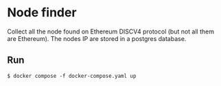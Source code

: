 # Node finder

Collect all the node found on Ethereum DISCV4 protocol (but not all them are Ethereum). The nodes IP are stored in a postgres database.

## Run

```
$ docker compose -f docker-compose.yaml up  
```